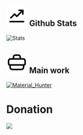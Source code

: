 ## ![poshel](https://raw.githubusercontent.com/VKCOM/icons/master/src/svg/28/statistics_outline_28.svg) Github Stats
![Stats](https://github-readme-stats.vercel.app/api?username=mirivan&show_icons=true&theme=dark)

## ![nahui](https://raw.githubusercontent.com/VKCOM/icons/master/src/svg/28/work_outline_28.svg) Main work
[![Material_Hunter](https://github-readme-stats.vercel.app/api/pin/?username=mirivan&repo=material_hunter&show_owner=true&theme=dark)](https://github.com/mirivan/material_hunter)

# Donation
<img src="https://img.shields.io/badge/ЮMoney-4100116649195378-yellow?style=for-the-badge&logo=yandex" />
